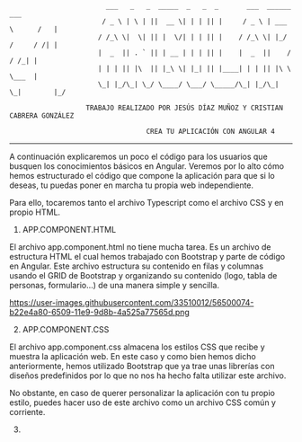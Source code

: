                             ___   _   _  _____  _   _  _       ___  ______        ___
                           / _ \ | \ | ||  __ \| | | || |     / _ \ | ___ \      /   |
                          / /_\ \|  \| || |  \/| | | || |    / /_\ \| |_/ /     / /| |
                          |  _  || . ` || | __ | | | || |    |  _  ||    /     / /_| |
                          | | | || |\  || |_\ \| |_| || |____| | | || |\ \     \___  |
                          \_| |_/\_| \_/ \____/ \___/ \_____/\_| |_/\_| \_|        |_/

                       TRABAJO REALIZADO POR JESÚS DÍAZ MUÑOZ Y CRISTIAN CABRERA GONZÁLEZ
                       
                                      CREA TU APLICACIÓN CON ANGULAR 4

-----------------------------------------------------------------------------------------------------------


A continuación explicaremos un poco el código para los usuarios que busquen los conocimientos básicos en
Angular. Veremos por lo alto cómo hemos estructurado el código que compone la aplicación para que si lo
deseas, tu puedas poner en marcha tu propia web independiente.

Para ello, tocaremos tanto el archivo Typescript como el archivo CSS y en propio HTML.


1. APP.COMPONENT.HTML

El archivo app.component.html no tiene mucha tarea. Es un archivo de estructura HTML el cual hemos trabajado
con Bootstrap y parte de código en Angular. Este archivo estructura su contenido en filas y columnas usando
el GRID de Bootstrap y organizando su contenido (logo, tabla de personas, formulario...) de una manera
simple y sencilla.


https://user-images.githubusercontent.com/33510012/56500074-b22e4a80-6509-11e9-9d8b-4a525a77565d.png


2. APP.COMPONENT.CSS

El archivo app.component.css almacena los estilos CSS que recibe y muestra la aplicación web. En este caso y
como bien hemos dicho anteriormente, hemos utilizado Bootstrap que ya trae unas librerías con diseños
predefinidos por lo que no nos ha hecho falta utilizar este archivo. 

No obstante, en caso de querer personalizar la aplicación con tu propio estilo, puedes hacer uso de este
archivo como un archivo CSS común y corriente.


3. 
